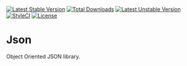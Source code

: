 [![Latest Stable Version](https://poser.pugx.org/cupoftea/json/version.svg)](https://packagist.org/packages/cupoftea/json) [![Total Downloads](https://poser.pugx.org/cupoftea/json/d/total.svg)](https://packagist.org/packages/cupoftea/json) [![Latest Unstable Version](https://poser.pugx.org/cupoftea/json/v/unstable.svg)](https://packagist.org/packages/cupoftea/json)
[![StyleCI](https://styleci.io/repos/165166225/shield?style=flat)](https://styleci.io/repos/165166225)
[![License](https://poser.pugx.org/cupoftea/json/license.svg)](https://packagist.org/packages/cupoftea/json)

# Json

Object Oriented JSON library.
